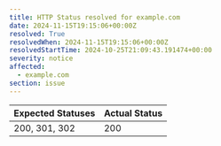 ```yaml
---
title: HTTP Status resolved for example.com
date: 2024-11-15T19:15:06+00:00Z
resolved: True
resolvedWhen: 2024-11-15T19:15:06+00:00Z
resolvedStartTime: 2024-10-25T21:09:43.191474+00:00
severity: notice
affected:
  - example.com
section: issue
---
```


| Expected Statuses | Actual Status  |
|-------------------|----------------|
| 200, 301, 302 | 200 |

